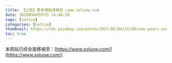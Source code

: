 ```yaml
---
title: 【公告】更多辅助请移至：www.soluow.com
date: 2020年04月07日 14:40:59
tags: [notice]
categories: [notice]
thumbnail: https://cdn.pixabay.com/photo/2017/01/04/21/00/new-years-eve-1953253_960_720.jpg
toc: true
---
```



本网站已经全面移植至：[https://www.soluow.com/](https://www.soluow.com/)
